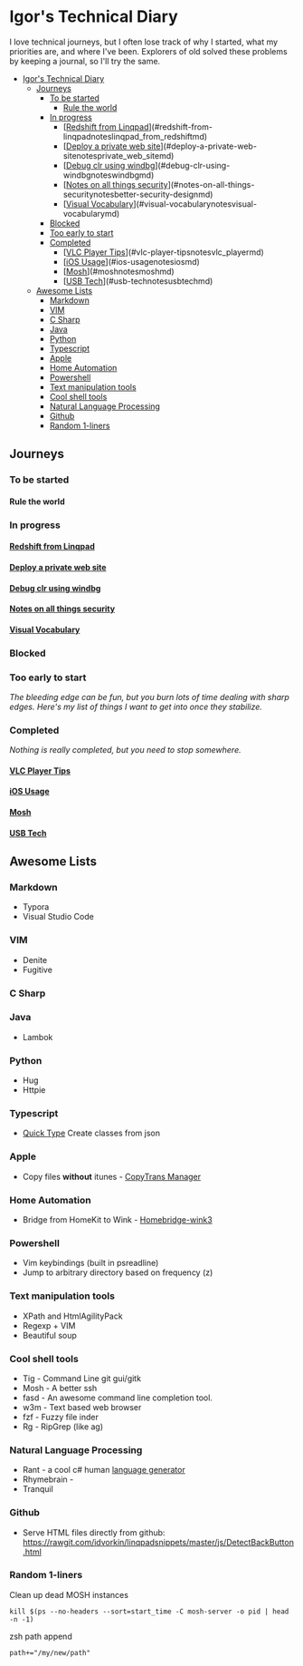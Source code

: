 # Igor's Technical Diary

I love technical journeys, but I often lose track of why I started, what my priorities are, and where I've been. Explorers of old solved these problems by keeping a journal, so I'll try the same.

<!-- TOC -->

- [Igor's Technical Diary](#igors-technical-diary)
    - [Journeys](#journeys)
        - [To be started](#to-be-started)
            - [Rule the world](#rule-the-world)
        - [In progress](#in-progress)
            - [[Redshift from Linqpad](notes/linqpad_from_redshift.md)](#redshift-from-linqpadnoteslinqpad_from_redshiftmd)
            - [[Deploy a private web site](notes/private_web_site.md)](#deploy-a-private-web-sitenotesprivate_web_sitemd)
            - [[Debug clr using windbg](notes/windbg.md)](#debug-clr-using-windbgnoteswindbgmd)
            - [[Notes on all things security](notes/better-security-design.md)](#notes-on-all-things-securitynotesbetter-security-designmd)
            - [[Visual Vocabulary](notes/visual-vocabulary.md)](#visual-vocabularynotesvisual-vocabularymd)
        - [Blocked](#blocked)
        - [Too early to start](#too-early-to-start)
        - [Completed](#completed)
            - [[VLC Player Tips](notes/vlc_player.md)](#vlc-player-tipsnotesvlc_playermd)
            - [[iOS Usage](notes/ios.md)](#ios-usagenotesiosmd)
            - [[Mosh](notes/mosh.md)](#moshnotesmoshmd)
            - [[USB Tech](notes/usbtech.md)](#usb-technotesusbtechmd)
    - [Awesome Lists](#awesome-lists)
        - [Markdown](#markdown)
        - [VIM](#vim)
        - [C Sharp](#c-sharp)
        - [Java](#java)
        - [Python](#python)
        - [Typescript](#typescript)
        - [Apple](#apple)
        - [Home Automation](#home-automation)
        - [Powershell](#powershell)
        - [Text manipulation tools](#text-manipulation-tools)
        - [Cool shell tools](#cool-shell-tools)
        - [Natural Language Processing](#natural-language-processing)
        - [Github](#github)
        - [Random 1-liners](#random-1-liners)

<!-- /TOC -->

## Journeys

### To be started

#### Rule the world

### In progress

#### [Redshift from Linqpad](notes/linqpad_from_redshift.md)
#### [Deploy a private web site](notes/private_web_site.md)
#### [Debug clr using windbg](notes/windbg.md)
#### [Notes on all things security](notes/better-security-design.md)
#### [Visual Vocabulary](notes/visual-vocabulary.md)

### Blocked

### Too early to start

_The bleeding edge can be fun, but you burn lots of time dealing with sharp edges. Here's my list of things I want to get into once they stabilize._

### Completed

_Nothing is really completed, but you need to stop somewhere._

#### [VLC Player Tips](notes/vlc_player.md)
#### [iOS Usage](notes/ios.md)
#### [Mosh](notes/mosh.md)
#### [USB Tech](notes/usbtech.md)

## Awesome Lists

### Markdown

- Typora
- Visual Studio Code

### VIM

- Denite
- Fugitive

### C Sharp

### Java

- Lambok

### Python

- Hug
- Httpie

### Typescript

- [Quick Type](https://quicktype.io/?l=cs&r=json2csharp) Create classes from json 

### Apple

- Copy files **without** itunes - [CopyTrans Manager](https://www.copytrans.net/copytransmanager/)

### Home Automation

- Bridge from HomeKit to Wink - [Homebridge-wink3](https://github.com/sibartlett/homebridge-wink3)

### Powershell

- Vim keybindings (built in psreadline)
- Jump to arbitrary directory based on frequency (z) 

### Text manipulation tools

- XPath and HtmlAgilityPack
- Regexp + VIM
- Beautiful soup

### Cool shell tools

- Tig - Command Line git gui/gitk
- Mosh - A better ssh
- fasd - An awesome command line completion tool.
- w3m -  Text based web browser
- fzf - Fuzzy file inder
- Rg - RipGrep (like ag) 

### Natural Language Processing

- Rant - a cool c# human [language generator](http://berkin.me/rant/)
- Rhymebrain - 
- Tranquil

### Github

- Serve HTML files directly from github: https://rawgit.com/idvorkin/linqpadsnippets/master/js/DetectBackButton.html

### Random 1-liners

Clean up dead MOSH instances

    kill $(ps --no-headers --sort=start_time -C mosh-server -o pid | head -n -1)

zsh path append

    path+="/my/new/path"
